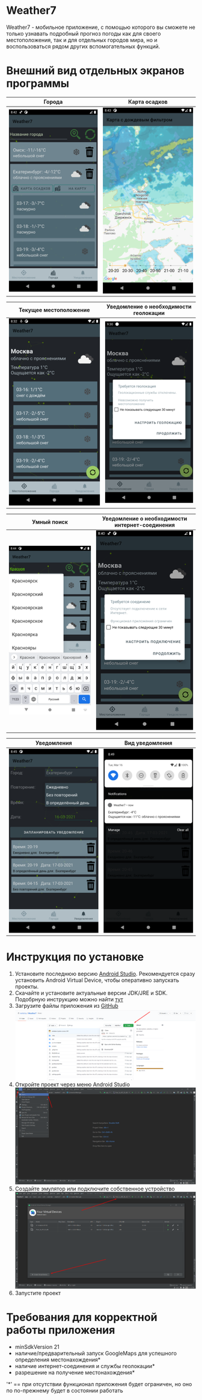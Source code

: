 # **Weather7**
Weather7 - мобильное приложение, с помощью которого вы сможете не только узнавать подробный прогноз погоды как для своего местоположения, так и для отдельных городов мира, но и воспользоваться рядом других вспомогательных функций.

# Внешний вид отдельных экранов программы

| Города | Карта осадков |
|----------------|:----------------:|
| ![Oops! Something went wrong](https://github.com/mrkiriss/Weather7/blob/main/screens/cities_page_1.png)|![Oops! Something went wrong](https://github.com/mrkiriss/Weather7/blob/main/screens/rain_map.png) |

| Текущее местоположение | Уведомление о необходимости геолокации |
|----------------|:----------------:|
| ![Oops! Something went wrong](https://github.com/mrkiriss/Weather7/blob/main/screens/location_page_1.png) |![Oops! Something went wrong](https://github.com/mrkiriss/Weather7/blob/main/screens/geolocation_required.png) |

| Умный поиск | Уведомление о необходимости интернет-соединения |
|----------------|:----------------:|
| ![Oops! Something went wrong](https://github.com/mrkiriss/Weather7/blob/main/screens/smart_find.png) |![Oops! Something went wrong](https://github.com/mrkiriss/Weather7/blob/main/screens/internet_required.png) |


| Уведомления | Вид уведомления |
|----------------|:----------------:|
| ![Oops! Something went wrong](https://github.com/mrkiriss/Weather7/blob/main/screens/notifications_page_1.png) |![Oops! Something went wrong](https://github.com/mrkiriss/Weather7/blob/main/screens/notification_example.png) |

# Инструкция по установке
1. Установите последнюю версию [Android Studio](https://developer.android.google.cn/studio). Рекомендуется сразу установить Android Virtual Device, чтобы оперативно запускать проекты.
2. Скачайте и установите актуальные версии JDK/JRE и SDK. Подобрную инструкцию можно найти [тут](https://habr.com/ru/post/228365/)
3. Загрузите файлы приложения из [GitHub](https://github.com/mrkiriss/Weather7) ![Oops! Something went wrong](https://github.com/mrkiriss/Weather7/blob/main/screens/manual/download_project_files.png)
4. Откройте проект через меню Android Studio ![Oops! Something went wrong](https://github.com/mrkiriss/Weather7/blob/main/screens/manual/open_project.png)
5. Создайте эмулятор или подключите собственное устройство ![Oops! Something went wrong](https://github.com/mrkiriss/Weather7/blob/main/screens/manual/create_emulator.png)
6. Запустите проект

# Требования для корректной работы приложения
- minSdkVersion 21
- наличие/предварительный  запуск GoogleMaps для успешного определения местонахождения*
- наличие интернет-соединения и службы геолокации*
- разрешение на получение местонахождения*

'*' == при отсутствии функционал приложения будет ограничен, но оно по по-прежнему будет в состоянии работать
